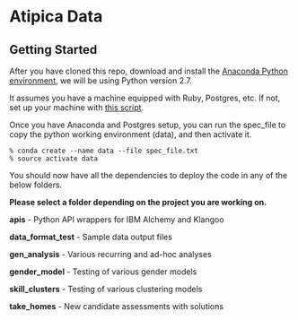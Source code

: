 # Atipica Data

## Getting Started

After you have cloned this repo, download and install the [Anaconda Python environment], we will be using Python version 2.7.

[Anaconda Python environment]: https://www.continuum.io/downloads#_macosx

It assumes you have a machine equipped with Ruby, Postgres, etc. If not, set up
your machine with [this script].

[this script]: https://github.com/thoughtbot/laptop

Once you have Anaconda and Postgres setup, you can run the spec_file to copy the python working environment (data), and then activate it.

    % conda create --name data --file spec_file.txt
    % source activate data

You should now have all the dependencies to deploy the code in any of the below folders.

**Please select a folder depending on the project you are working on.**

**apis** - Python API wrappers for IBM Alchemy and Klangoo

**data_format_test** - Sample data output files

**gen_analysis** - Various recurring and ad-hoc analyses

**gender_model** - Testing of various gender models

**skill_clusters** - Testing of various clustering models

**take_homes** - New candidate assessments with solutions
